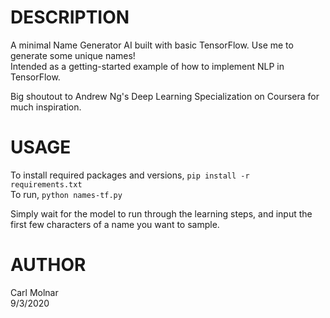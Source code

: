 # DESCRIPTION
A minimal Name Generator AI built with basic TensorFlow. Use me to generate some unique names!</br>
Intended as a getting-started example of how to implement NLP in TensorFlow.

Big shoutout to Andrew Ng's Deep Learning Specialization on Coursera for much inspiration.

# USAGE
To install required packages and versions, `pip install -r requirements.txt`</br>
To run, `python names-tf.py`

Simply wait for the model to run through the learning steps, and input the first few characters of a name you 
want to sample.

# AUTHOR
Carl Molnar</br>
9/3/2020
